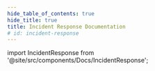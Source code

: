 ```yaml
---
hide_table_of_contents: true
hide_title: true
title: Incident Response Documentation
# id: incident-response
---
```


<!-- # Incident Response -->

<!-- Custom component -->

import IncidentResponse from '@site/src/components/Docs/IncidentResponse';

<IncidentResponse />